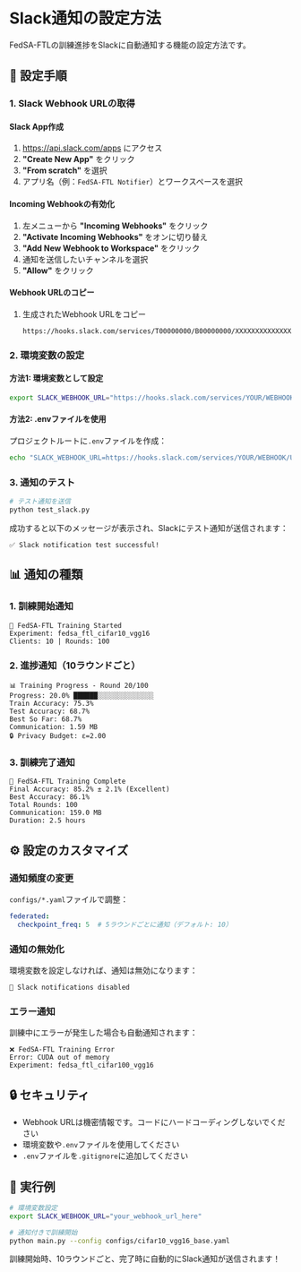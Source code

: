 # Slack通知の設定方法

FedSA-FTLの訓練進捗をSlackに自動通知する機能の設定方法です。

## 🔧 設定手順

### 1. **Slack Webhook URLの取得**

#### **Slack App作成**
1. https://api.slack.com/apps にアクセス
2. **"Create New App"** をクリック
3. **"From scratch"** を選択
4. アプリ名（例：`FedSA-FTL Notifier`）とワークスペースを選択

#### **Incoming Webhookの有効化**
1. 左メニューから **"Incoming Webhooks"** をクリック
2. **"Activate Incoming Webhooks"** をオンに切り替え
3. **"Add New Webhook to Workspace"** をクリック
4. 通知を送信したいチャンネルを選択
5. **"Allow"** をクリック

#### **Webhook URLのコピー**
1. 生成されたWebhook URLをコピー
   ```
   https://hooks.slack.com/services/T00000000/B00000000/XXXXXXXXXXXXXXXXXXXXXXXX
   ```

### 2. **環境変数の設定**

#### **方法1: 環境変数として設定**
```bash
export SLACK_WEBHOOK_URL="https://hooks.slack.com/services/YOUR/WEBHOOK/URL"
```

#### **方法2: .envファイルを使用**
プロジェクトルートに`.env`ファイルを作成：
```bash
echo "SLACK_WEBHOOK_URL=https://hooks.slack.com/services/YOUR/WEBHOOK/URL" > .env
```

### 3. **通知のテスト**

```bash
# テスト通知を送信
python test_slack.py
```

成功すると以下のメッセージが表示され、Slackにテスト通知が送信されます：
```
✅ Slack notification test successful!
```

## 📊 通知の種類

### **1. 訓練開始通知**
```
🚀 FedSA-FTL Training Started
Experiment: fedsa_ftl_cifar10_vgg16
Clients: 10 | Rounds: 100
```

### **2. 進捗通知（10ラウンドごと）**
```
📊 Training Progress - Round 20/100
Progress: 20.0% ██████░░░░░░░░░░░░░░
Train Accuracy: 75.3%
Test Accuracy: 68.7%
Best So Far: 68.7%
Communication: 1.59 MB
🔒 Privacy Budget: ε=2.00
```

### **3. 訓練完了通知**
```
🎉 FedSA-FTL Training Complete
Final Accuracy: 85.2% ± 2.1% (Excellent)
Best Accuracy: 86.1%
Total Rounds: 100
Communication: 159.0 MB
Duration: 2.5 hours
```

## ⚙️ 設定のカスタマイズ

### **通知頻度の変更**
`configs/*.yaml`ファイルで調整：
```yaml
federated:
  checkpoint_freq: 5  # 5ラウンドごとに通知（デフォルト: 10）
```

### **通知の無効化**
環境変数を設定しなければ、通知は無効になります：
```
📴 Slack notifications disabled
```

### **エラー通知**
訓練中にエラーが発生した場合も自動通知されます：
```
❌ FedSA-FTL Training Error
Error: CUDA out of memory
Experiment: fedsa_ftl_cifar100_vgg16
```

## 🔒 セキュリティ

- Webhook URLは機密情報です。コードにハードコーディングしないでください
- 環境変数や`.env`ファイルを使用してください
- `.env`ファイルを`.gitignore`に追加してください

## 🚀 実行例

```bash
# 環境変数設定
export SLACK_WEBHOOK_URL="your_webhook_url_here"

# 通知付きで訓練開始
python main.py --config configs/cifar10_vgg16_base.yaml
```

訓練開始時、10ラウンドごと、完了時に自動的にSlack通知が送信されます！